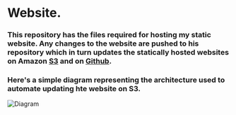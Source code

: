 # Website.

### This repository has the files required for hosting my static website. Any changes to the website are pushed to his repository which in turn updates the statically hosted websites on Amazon [S3](http://kartik.reddy.s3-website-us-east-1.amazonaws.com) and on [Github](https://pajkouisn.github.io/Website/).

### Here's a simple diagram representing the architecture used to automate updating hte website on S3.

![Diagram](https://github.com/Pajkouisn/Website/raw/master/PushFromGithubToS3.PNG "Push From Github To S3")
